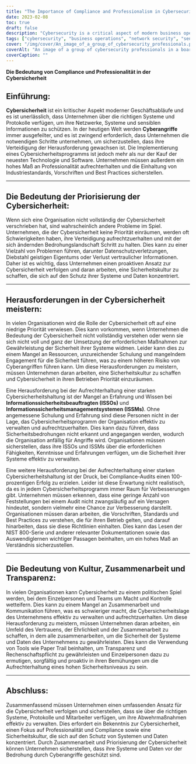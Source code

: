 ```yaml
---
title: "The Importance of Compliance and Professionalism in Cybersecurity"
date: 2023-02-08
toc: true
draft: false
description: "Cybersecurity is a critical aspect of modern business operations and requires a comprehensive approach that involves the right systems, protocols, and personnel to effectively manage defenses against cyberattacks."
tags: ["cybersecurity", "business operations", "network security", "sensitive information", "cyberattacks", "technology", "software", "professionalism", "compliance", "industry standards", "regulations", "best practices", "priority", "culture of security", "data breaches", "intellectual property", "proactive approach", "low priority", "lack of resources", "training", "commitment to security", "information security officers (ISSOs)", "information security management systems (ISSMs)", "training and experience", "security threats", "100% success on compliance audits", "regulations", "standards", "best practices", "NIST 800 series", "political game", "trust", "honesty", "collaboration", "papertrail", "transparency", "accountability"]
cover: "/img/cover/An_image_of_a_group_of_cybersecurity_professionals.png"
coverAlt: "An image of a group of cybersecurity professionals in a boardroom, working together to ensure their organization's systems and data are secure."
coverCaption: ""
---
```

**Die Bedeutung von Compliance und Professionalität in der Cybersicherheit**  ## Einführung:  **Cybersicherheit** ist ein kritischer Aspekt moderner Geschäftsabläufe und es ist unerlässlich, dass Unternehmen über die richtigen Systeme und Protokolle verfügen, um ihre Netzwerke, Systeme und sensiblen Informationen zu schützen. In der heutigen Welt werden **Cyberangriffe** immer ausgefeilter, und es ist zwingend erforderlich, dass Unternehmen die notwendigen Schritte unternehmen, um sicherzustellen, dass ihre Verteidigung der Herausforderung gewachsen ist. Die Implementierung eines Cybersicherheitsprogramms ist jedoch mehr als nur der Kauf der neuesten Technologie und Software. Unternehmen müssen außerdem ein hohes Maß an Professionalität aufrechterhalten und die Einhaltung von Industriestandards, Vorschriften und Best Practices sicherstellen.  ______  ## Die Bedeutung der Priorisierung der Cybersicherheit:  Wenn sich eine Organisation nicht vollständig der Cybersicherheit verschrieben hat, sind wahrscheinlich andere Probleme im Spiel. Unternehmen, die der Cybersicherheit keine Priorität einräumen, werden oft Schwierigkeiten haben, ihre Verteidigung aufrechtzuerhalten und mit der sich ändernden Bedrohungslandschaft Schritt zu halten. Dies kann zu einer Vielzahl von Problemen führen, darunter Datenschutzverletzungen, Diebstahl geistigen Eigentums oder Verlust vertraulicher Informationen. Daher ist es wichtig, dass Unternehmen einen proaktiven Ansatz zur Cybersicherheit verfolgen und daran arbeiten, eine Sicherheitskultur zu schaffen, die sich auf den Schutz ihrer Systeme und Daten konzentriert.  ______  ## Herausforderungen in der Cybersicherheit meistern:  In vielen Organisationen wird die Rolle der Cybersicherheit oft auf eine niedrige Priorität verwiesen. Dies kann vorkommen, wenn Unternehmen die Bedeutung der Cybersicherheit nicht vollständig verstehen oder wenn sie sich nicht voll und ganz der Umsetzung der erforderlichen Maßnahmen zur Gewährleistung der Sicherheit ihrer Systeme widmen. Leider kann dies zu einem Mangel an Ressourcen, unzureichender Schulung und mangelndem Engagement für die Sicherheit führen, was zu einem höheren Risiko von Cyberangriffen führen kann. Um diese Herausforderungen zu meistern, müssen Unternehmen daran arbeiten, eine Sicherheitskultur zu schaffen und Cybersicherheit in ihren Betrieben Priorität einzuräumen.  Eine Herausforderung bei der Aufrechterhaltung einer starken Cybersicherheitshaltung ist der Mangel an Erfahrung und Wissen bei **Informationssicherheitsbeauftragten (ISSOs)** und **Informationssicherheitsmanagementsystemen (ISSMs)**. Ohne angemessene Schulung und Erfahrung sind diese Personen nicht in der Lage, das Cybersicherheitsprogramm der Organisation effektiv zu verwalten und aufrechtzuerhalten. Dies kann dazu führen, dass Sicherheitsbedrohungen nicht erkannt und angegangen werden, wodurch die Organisation anfällig für Angriffe wird. Organisationen müssen sicherstellen, dass ihre ISSOs und ISSMs über die erforderlichen Fähigkeiten, Kenntnisse und Erfahrungen verfügen, um die Sicherheit ihrer Systeme effektiv zu verwalten.  Eine weitere Herausforderung bei der Aufrechterhaltung einer starken Cybersicherheitshaltung ist der Druck, bei Compliance-Audits einen 100-prozentigen Erfolg zu erzielen. Leider ist diese Erwartung nicht realistisch, da es in jedem Cybersicherheitsprogramm immer Raum für Verbesserungen gibt. Unternehmen müssen erkennen, dass eine geringe Anzahl von Feststellungen bei einem Audit nicht zwangsläufig auf ein Versagen hindeutet, sondern vielmehr eine Chance zur Verbesserung darstellt. Organisationen müssen daran arbeiten, die Vorschriften, Standards und Best Practices zu verstehen, die für ihren Betrieb gelten, und darauf hinarbeiten, dass sie diese Richtlinien einhalten. Dies kann das Lesen der NIST 800-Serie und anderer relevanter Dokumentationen sowie das Auswendiglernen wichtiger Passagen beinhalten, um ein hohes Maß an Verständnis sicherzustellen.  ______  ## Die Bedeutung von Kultur, Zusammenarbeit und Transparenz:  In vielen Organisationen kann Cybersicherheit zu einem politischen Spiel werden, bei dem Einzelpersonen und Teams um Macht und Kontrolle wetteifern. Dies kann zu einem Mangel an Zusammenarbeit und Kommunikation führen, was es schwieriger macht, die Cybersicherheitslage des Unternehmens effektiv zu verwalten und aufrechtzuerhalten. Um diese Herausforderung zu meistern, müssen Unternehmen daran arbeiten, ein Umfeld des Vertrauens, der Ehrlichkeit und der Zusammenarbeit zu schaffen, in dem alle zusammenarbeiten, um die Sicherheit der Systeme und Daten des Unternehmens zu gewährleisten. Dies kann die Verwendung von Tools wie Paper Trail beinhalten, um Transparenz und Rechenschaftspflicht zu gewährleisten und Einzelpersonen dazu zu ermutigen, sorgfältig und proaktiv in ihren Bemühungen um die Aufrechterhaltung eines hohen Sicherheitsniveaus zu sein.  ______  ## Abschluss:  Zusammenfassend müssen Unternehmen einen umfassenden Ansatz für die Cybersicherheit verfolgen und sicherstellen, dass sie über die richtigen Systeme, Protokolle und Mitarbeiter verfügen, um ihre Abwehrmaßnahmen effektiv zu verwalten. Dies erfordert ein Bekenntnis zur Cybersicherheit, einen Fokus auf Professionalität und Compliance sowie eine Sicherheitskultur, die sich auf den Schutz von Systemen und Daten konzentriert. Durch Zusammenarbeit und Priorisierung der Cybersicherheit können Unternehmen sicherstellen, dass ihre Systeme und Daten vor der Bedrohung durch Cyberangriffe geschützt sind.